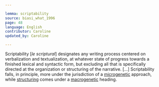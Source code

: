 ```yaml
---

lemma: scriptability
source: biasi_what_1996
page: 48
language: English
contributor: Caroline
updated_by: Caroline

---
```


Scriptability [_le scriptural_] designates any writing process centered on verbalization and textualization, at whatever state of progress towards a finished lexical and syntactic form, but excluding all that is specifically directed at the organization or structuring of the narrative. [...] Scriptability falls, in principle, more under the jurisdiction of a [microgenetic](microgenesis.html) approach, while [structuring](structuring.html) comes under a [macrogenetic](macrogenesis.html) heading.
